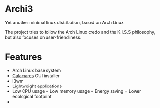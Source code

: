 # Archi3

Yet another minimal linux distribution, based on Arch Linux

The project tries to follow the Arch Linux credo and the K.I.S.S philosophy, but also focuses on user-friendliness.

# Features
- Arch Linux base system
- [Calamares](https://calamares.io/) GUI installer
- i3wm
- Lightweight applications
- Low CPU usage + Low memory usage + Energy saving = Lower ecological footprint
- 
